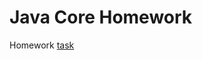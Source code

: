# Java Core Homework

Homework [task](https://github.com/netology-code/jd-homeworks/blob/master/network/task1/README.md)

